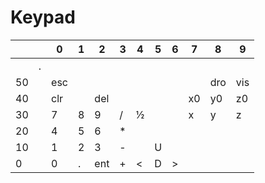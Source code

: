 # Keypad


|    | |  0  |  1  |  2  |  3  |  4  |  5  |  6  |  7  |  8  |  9  |
|----|-|-----|-----|-----|-----|-----|-----|-----|-----|-----|-----|
|    |.|     |     |     |     |     |     |     |     |     |     |
| 50 | | esc |     |     |     |     |     |     |     | dro | vis |
| 40 | | clr |     | del |     |     |     |     |  x0 |  y0 |  z0 |
| 30 | |  7  |  8  |  9  |  /  |  ½  |     |     |  x  |  y  |  z  |
| 20 | |  4  |  5  |  6  |  *  |     |     |     |     |     |     |
| 10 | |  1  |  2  |  3  |  -  |     |  U  |     |     |     |     |
|  0 | |  0  |  .  | ent |  +  |  <  |  D  |  >  |     |     |     |

